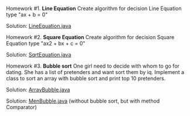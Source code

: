 
Homework #1. **Line Equation**
Сreate algorithm for decision Line Equation type "ax + b = 0"

Solution: [LineEquation.java](https://github.com/ziondamore/First/blob/master/src/LineEquation.java)

Homework #2. **Square Equation**
Сreate algorithm for decision Square Equation type "ax2 + bx + c = 0"

Solution: [SqrtEquation.java](https://github.com/ziondamore/First/blob/master/src/SqrtEquation.java)

Homework #3. **Bubble sort**
One girl need to decide with whom to go for dating. She has a list of pretenders and want sort them by iq. Implement a class to sort an array with bubble sort and print top 10 pretenders.

Solution: [ArrayBubble.java](https://github.com/ziondamore/First/blob/master/src/ArrayBubble.java)

Solution: [MenBubble.java](https://github.com/ziondamore/First/blob/master/src/MenBubble.java) (without bubble sort, but with method Comparator)
